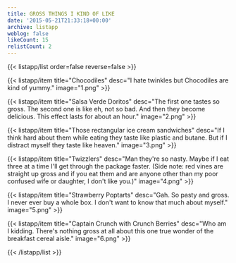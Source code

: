 ```yaml
---
title: GROSS THINGS I KIND OF LIKE
date: '2015-05-21T21:33:18+00:00'
archive: listapp
weblog: false
likeCount: 15
relistCount: 2
---
```



{{< listapp/list order=false reverse=false >}}

   {{< listapp/item title="Chocodiles"
      desc="I hate twinkles but Chocodiles are kind of yummy."
      image="1.png" >}}

   {{< listapp/item title="Salsa Verde Doritos"
      desc="The first one tastes so gross. The second one is like eh, not so bad. And then they become delicious. This effect lasts for about an hour."
      image="2.png" >}}

   {{< listapp/item title="Those rectangular ice cream sandwiches"
      desc="If I think hard about them while eating they taste like plastic and butane. But if I distract myself they taste like heaven."
      image="3.png" >}}

   {{< listapp/item title="Twizzlers"
      desc="Man they're so nasty. Maybe if I eat three at a time I'll get through the package faster. (Side note: red vines are straight up gross and if you eat them and are anyone other than my poor confused wife or daughter, I don't like you.)"
      image="4.png" >}}

   {{< listapp/item title="Strawberry Poptarts"
      desc="Gah. So pasty and gross. I never ever buy a whole box. I don't want to know that much about myself."
      image="5.png" >}}

   {{< listapp/item title="Captain Crunch with Crunch Berries"
      desc="Who am I kidding. There's nothing gross at all about this one true wonder of the breakfast cereal aisle."
      image="6.png" >}}

{{< /listapp/list >}}
